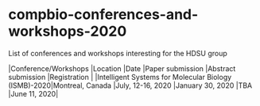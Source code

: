 # compbio-conferences-and-workshops-2020
List of conferences and workshops interesting for the HDSU group

|Conference/Workshops                                 |Location |Date |Paper submission |Abstract submission |Registration |
|Intelligent Systems for Molecular Biology (ISMB)-2020|Montreal, Canada |July, 12-16, 2020 |January 30, 2020 |TBA           |June 11, 2020|
